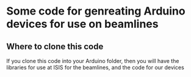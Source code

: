 # Some code for genreating Arduino devices for use on beamlines

## Where to clone this code
If you clone this code into your Arduino folder, then you will have the libraries for use at ISIS for the beamlines, and the code for our devices
